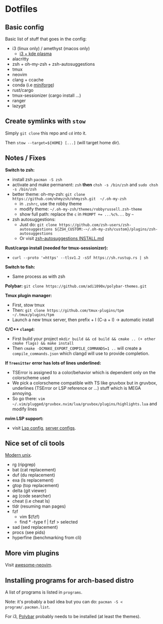 # Dotfiles
## Basic config
Basic list of stuff that goes in the config:
- i3 (linux only) / amethyst (macos only)
  - [i3 + kde plasma](https://github.com/heckelson/i3-and-kde-plasma)
- alacritty
- zsh + oh-my-zsh + zsh-autosuggestions
- tmux
- neovim
- clang + ccache
- conda (i.e [miniforge](https://github.com/conda-forge/miniforge))
- rust/cargo
- tmux-sessionizer (cargo install ...)
- ranger
- lazygit

## Create symlinks with `stow`
Simply `git clone` this repo and `cd` into it.

Then `stow --target=${HOME} [...]` (will target home dir).

## Notes / Fixes
**Switch to zsh:**
- install zsh `pacman -S zsh`
- activate and make permanent: `zsh` **then** `chsh -s /bin/zsh` and `sudo chsh -s /bin/zsh`
- better theme: oh-my-zsh: `git clone https://github.com/ohmyzsh/ohmyzsh.git  ~/.oh-my-zsh`
  - in `.zshrc`, use the robby theme
  - modify theme: `~/.oh-my-zsh/themes/robbyrussell.zsh-theme`
  - show full path: replace the `c` in `PROMPT += ...%c%...` by `~`
- zsh autosuggestions:
  - Just do: `git clone https://github.com/zsh-users/zsh-autosuggestions ${ZSH_CUSTOM:-~/.oh-my-zsh/custom}/plugins/zsh-autosuggestions`
  - Or visit [zsh-autosuggestions INSTALL.md](https://github.com/zsh-users/zsh-autosuggestions/blob/master/INSTALL.md)

**Rust/cargo install (needed for tmux-sessionizer):**
- `curl --proto '=https' --tlsv1.2 -sSf https://sh.rustup.rs | sh`

**Switch to fish:**
- Same process as with zsh

**Polybar:**
`git clone https://github.com/adi1090x/polybar-themes.git`

**Tmux plugin manager:**
- First, stow tmux
- Then: `git clone https://github.com/tmux-plugins/tpm ~/.tmux/plugins/tpm`
- Launch a new tmux server, then prefix + I (C-a + I) -> automatic install

**C/C++ `clangd`:**
- First build your project `mkdir build && cd build && cmake .. (+ other cmake flags) && make install`
- Then `cmake -DCMAKE_EXPORT_COMPILE_COMMANDS=1 ..` will create a `compile_commands.json` which clangd will use to provide completion.

**If `Treesitter` error has lots of lines underlined:**
- TSError is assigned to a color/behavior which is dependent only on the colorscheme used
- We pick a colorscheme compatible with TS like gruvbox but in gruvbox, underlines (TSError or LSP reference or ...) stuff which is MEGA annoying.
- So go there: `vim ~/.vim/plugged/gruvbox.nvim/lua/gruvbox/plugins/highlights.lua` and modify lines

**nvim LSP support:**
- visit [Lsp config](https://github.com/neovim/nvim-lspconfig), [server configs](https://github.com/neovim/nvim-lspconfig/blob/master/doc/server_configurations.md).

## Nice set of cli tools
[Modern unix](https://github.com/ibraheemdev/modern-unix).
- rg (ripgrep)
- bat (cat replacement)
- duf (du replacement)
- exa (ls replacement)
- gtop (top replacement)
- delta (git viewer)
- ag (code searcher)
- cheat (i.e cheat ls)
- tldr (resuming man pages)
- fzf
    - vim $(fzf)
    - find * -type f | fzf > selected
- sad (sed replacement)
- procs (see pids)
- hyperfine (benchmarking from cli)

## More vim plugins
Visit [awesome-neovim]("https://github.com/rockerBOO/awesome-neovim").

## Installing programs for arch-based distro
A list of programs is listed in `programs`.

Note: it's probably a bad idea but you can do: `pacman -S < program/.pacman.list`.

For i3, [Polybar](https://github.com/polybar/polybar) probably needs to be installed (at least the themes).
